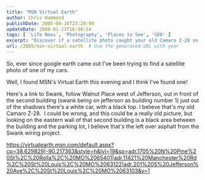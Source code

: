 ```yaml
---
title: "MSN Virtual Earth"
author: Chris Hammond
publishDate: 2005-08-16T23:28:00
updateDate: 2008-01-23T16:50:54
tags: [ 'Life News', 'Photography', 'Places to See', 'SEO' ]
excerpt: "Discover if a satellite photo caught your old Camaro Z-28 on MSN's Virtual Earth! Follow the link and see if it's your white car with a black top."
url: /2005/msn-virtual-earth  # Use the generated URL with year
---
```

<P>So, ever since google earth came out I've been trying to find a satellite photo of one of my cars.</P> <P>Well, I found MSN's Virtual Earth this evening and I think I've found one!</P> <P>Here's a link to Swank, follow Walnut Place west of Jefferson, out in front of the second building (swank being on jefferson as building number 1) just out of the shadows&nbsp;there's a white car, with a black top. I believe that's my old Camaro Z-28.&nbsp; I could be wrong, and this could be a really old picture, but looking on the eastern wall of that second building is a black area between the building and the parking lot, I believe that's the left over asphalt from the Swank wiring project.</P> <P><A href="https://virtualearth.msn.com/default.aspx?cp=38.629829|-90.217363&amp;style=h&amp;lvl=19&amp;sp=adr.1705%20N%20Pine%20St%2C%20Rolla%2C%20MO%2065401|adr.11421%20Manchester%20Rd%2C%20St%20Louis%2C%20MO%2063122|adr.201%20S%20Jefferson%20Ave%2C%20St%20Louis%2C%20MO%2063103&amp;v=1">https://virtualearth.msn.com/default.aspx?cp=38.629829|-90.217363&amp;style=h&amp;lvl=19&amp;sp=adr.1705%20N%20Pine%20St%2C%20Rolla%2C%20MO%2065401|adr.11421%20Manchester%20Rd%2C%20St%20Louis%2C%20MO%2063122|adr.201%20S%20Jefferson%20Ave%2C%20St%20Louis%2C%20MO%2063103&amp;v=1</A></P>

